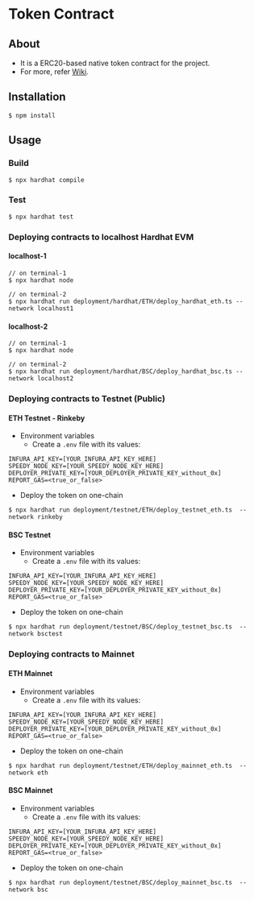 # Token Contract

## About
* It is a ERC20-based native token contract for the project.
* For more, refer [Wiki](https://github.com/UnicoinOfficial/token-contract/wiki).

## Installation
```console
$ npm install
```

## Usage

### Build
```console
$ npx hardhat compile
```

### Test
```console
$ npx hardhat test
```

### Deploying contracts to localhost Hardhat EVM
#### localhost-1
```console
// on terminal-1
$ npx hardhat node

// on terminal-2
$ npx hardhat run deployment/hardhat/ETH/deploy_hardhat_eth.ts --network localhost1
```

#### localhost-2
```console
// on terminal-1
$ npx hardhat node

// on terminal-2
$ npx hardhat run deployment/hardhat/BSC/deploy_hardhat_bsc.ts --network localhost2
```

### Deploying contracts to Testnet (Public)
#### ETH Testnet - Rinkeby
* Environment variables
	- Create a `.env` file with its values:
```
INFURA_API_KEY=[YOUR_INFURA_API_KEY_HERE]
SPEEDY_NODE_KEY=[YOUR_SPEEDY_NODE_KEY_HERE]
DEPLOYER_PRIVATE_KEY=[YOUR_DEPLOYER_PRIVATE_KEY_without_0x]
REPORT_GAS=<true_or_false>
```

* Deploy the token on one-chain
```console
$ npx hardhat run deployment/testnet/ETH/deploy_testnet_eth.ts  --network rinkeby
```

#### BSC Testnet
* Environment variables
	- Create a `.env` file with its values:
```
INFURA_API_KEY=[YOUR_INFURA_API_KEY_HERE]
SPEEDY_NODE_KEY=[YOUR_SPEEDY_NODE_KEY_HERE]
DEPLOYER_PRIVATE_KEY=[YOUR_DEPLOYER_PRIVATE_KEY_without_0x]
REPORT_GAS=<true_or_false>
```

* Deploy the token on one-chain
```console
$ npx hardhat run deployment/testnet/BSC/deploy_testnet_bsc.ts  --network bsctest
```



### Deploying contracts to Mainnet
#### ETH Mainnet
* Environment variables
	- Create a `.env` file with its values:
```
INFURA_API_KEY=[YOUR_INFURA_API_KEY_HERE]
SPEEDY_NODE_KEY=[YOUR_SPEEDY_NODE_KEY_HERE]
DEPLOYER_PRIVATE_KEY=[YOUR_DEPLOYER_PRIVATE_KEY_without_0x]
REPORT_GAS=<true_or_false>
```

* Deploy the token on one-chain
```console
$ npx hardhat run deployment/testnet/ETH/deploy_mainnet_eth.ts  --network eth
```

#### BSC Mainnet
* Environment variables
	- Create a `.env` file with its values:
```
INFURA_API_KEY=[YOUR_INFURA_API_KEY_HERE]
SPEEDY_NODE_KEY=[YOUR_SPEEDY_NODE_KEY_HERE]
DEPLOYER_PRIVATE_KEY=[YOUR_DEPLOYER_PRIVATE_KEY_without_0x]
REPORT_GAS=<true_or_false>
```

* Deploy the token on one-chain
```console
$ npx hardhat run deployment/testnet/BSC/deploy_mainnet_bsc.ts  --network bsc
```
